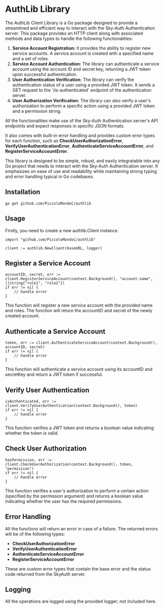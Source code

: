 # AuthLib Library
<p>The AuthLib Client Library is a Go package designed to provide a streamlined and efficient way to interact with the Sky-Auth Authentication server. This package provides an HTTP client along with associated methods and data types to handle the following functionalities:</p>
<ol>
  <li><strong>Service Account Registration:</strong> It provides the ability to register new service accounts. A service account is created with a specified name and a set of roles.</li>
  <li><strong>Service Account Authentication:</strong> The library can authenticate a service account using the account ID and secret key, returning a JWT token upon successful authentication.</li>
  <li><strong>User Authentication Verification:</strong> The library can verify the authentication status of a user using a provided JWT token. It sends a GET request to the '/is-authenticated' endpoint of the authentication server.</li>
  <li><strong>User Authorization Verification:</strong> The library can also verify a user's authorization to perform a specific action using a provided JWT token and a permission string.</li>
</ol>
<p>All the functionalities make use of the Sky-Auth Authentication server's API endpoints and expect responses in specific JSON formats.</p>
<p>It also comes with built-in error handling and provides custom error types for each function, such as <strong>CheckUserAuthorizationError</strong>, <strong>VerifyUserAuthenticationError</strong>, <strong>AuthenticateServiceAccountError</strong>, and <strong>RegisterServiceAccountError</strong>.</p>
<p>This library is designed to be simple, robust, and easily integratable into any Go project that needs to interact with the Sky-Auth Authentication server. It emphasizes on ease of use and readability while maintaining strong typing and error handling typical in Go codebases.</p>

<h2>Installation</h2>
	
	go get github.com/PiccoloMondoC/authlib

<h2>Usage</h2>
<p>Firstly, you need to create a new authlib.Client instance.</p>

	import "github.com/PiccoloMondoC/authlib"

	client := authlib.NewClient(baseURL, logger)

<h2>Register a Service Account</h2>
	
	accountID, secret, err := client.RegisterServiceAccount(context.Background(), "account-name", []string{"role1", "role2"})
	if err != nil {
		// handle error
	}

<p>This function will register a new service account with the provided name and roles. The function will return the accountID and secret of the newly created account.</p>

<h2>Authenticate a Service Account</h2>
	
	token, err := client.AuthenticateServiceAccount(context.Background(), accountID, secret)
	if err != nil {
		// handle error
	}

<p>This function will authenticate a service account using its accountID and secretKey and return a JWT token if successful.</p>

<h2>Verify User Authentication</h2>

	isAuthenticated, err := client.VerifyUserAuthentication(context.Background(), token)
	if err != nil {
		// handle error
	}

<p>This function verifies a JWT token and returns a boolean value indicating whether the token is valid.</p>

<h2>Check User Authorization</h2>
	
	hasPermission, err := client.CheckUserAuthorization(context.Background(), token, "permission")
	if err != nil {
		// handle error
	}

<p>This function verifies a user's authorization to perform a certain action (specified by the permission argument) and returns a boolean value indicating whether the user has the required permissions.</p>

<h2>Error Handling</h2>
<p>All the functions will return an error in case of a failure. The returned errors will be of the following types:</p>
<ul>
  <li><strong>CheckUserAuthorizationError</strong></li>
  <li><strong>VerifyUserAuthenticationError</strong></li>
  <li><strong>AuthenticateServiceAccountError</strong></li>
  <li><strong>RegisterServiceAccountError</strong></li>
</ul>

<p>These are custom error types that contain the base error and the status code returned from the SkyAuth server.</p>
  <h2>Logging</h2>
  <p>All the operations are logged using the provided logger; not included here.</p>
